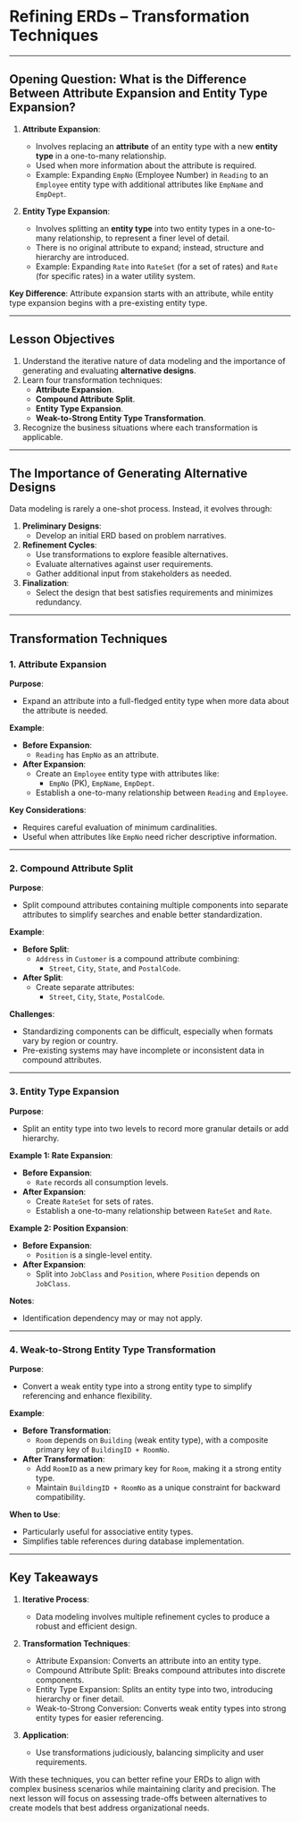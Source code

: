 # Refining ERDs – Transformation Techniques

---

## Opening Question: What is the Difference Between Attribute Expansion and Entity Type Expansion?

1. **Attribute Expansion**:
   - Involves replacing an **attribute** of an entity type with a new **entity type** in a one-to-many relationship.
   - Used when more information about the attribute is required.
   - Example: Expanding `EmpNo` (Employee Number) in `Reading` to an `Employee` entity type with additional attributes like `EmpName` and `EmpDept`.

2. **Entity Type Expansion**:
   - Involves splitting an **entity type** into two entity types in a one-to-many relationship, to represent a finer level of detail.
   - There is no original attribute to expand; instead, structure and hierarchy are introduced.
   - Example: Expanding `Rate` into `RateSet` (for a set of rates) and `Rate` (for specific rates) in a water utility system.

**Key Difference**: Attribute expansion starts with an attribute, while entity type expansion begins with a pre-existing entity type.

---

## Lesson Objectives

1. Understand the iterative nature of data modeling and the importance of generating and evaluating **alternative designs**.
2. Learn four transformation techniques:
   - **Attribute Expansion**.
   - **Compound Attribute Split**.
   - **Entity Type Expansion**.
   - **Weak-to-Strong Entity Type Transformation**.
3. Recognize the business situations where each transformation is applicable.

---

## The Importance of Generating Alternative Designs

Data modeling is rarely a one-shot process. Instead, it evolves through:
1. **Preliminary Designs**:
   - Develop an initial ERD based on problem narratives.
2. **Refinement Cycles**:
   - Use transformations to explore feasible alternatives.
   - Evaluate alternatives against user requirements.
   - Gather additional input from stakeholders as needed.
3. **Finalization**:
   - Select the design that best satisfies requirements and minimizes redundancy.

---

## Transformation Techniques

### 1. **Attribute Expansion**

**Purpose**:
- Expand an attribute into a full-fledged entity type when more data about the attribute is needed.

**Example**:
- **Before Expansion**:
  - `Reading` has `EmpNo` as an attribute.
- **After Expansion**:
  - Create an `Employee` entity type with attributes like:
    - `EmpNo` (PK), `EmpName`, `EmpDept`.
  - Establish a one-to-many relationship between `Reading` and `Employee`.

**Key Considerations**:
- Requires careful evaluation of minimum cardinalities.
- Useful when attributes like `EmpNo` need richer descriptive information.

---

### 2. **Compound Attribute Split**

**Purpose**:
- Split compound attributes containing multiple components into separate attributes to simplify searches and enable better standardization.

**Example**:
- **Before Split**:
  - `Address` in `Customer` is a compound attribute combining:
    - `Street`, `City`, `State`, and `PostalCode`.
- **After Split**:
  - Create separate attributes:
    - `Street`, `City`, `State`, `PostalCode`.

**Challenges**:
- Standardizing components can be difficult, especially when formats vary by region or country.
- Pre-existing systems may have incomplete or inconsistent data in compound attributes.

---

### 3. **Entity Type Expansion**

**Purpose**:
- Split an entity type into two levels to record more granular details or add hierarchy.

**Example 1: Rate Expansion**:
- **Before Expansion**:
  - `Rate` records all consumption levels.
- **After Expansion**:
  - Create `RateSet` for sets of rates.
  - Establish a one-to-many relationship between `RateSet` and `Rate`.

**Example 2: Position Expansion**:
- **Before Expansion**:
  - `Position` is a single-level entity.
- **After Expansion**:
  - Split into `JobClass` and `Position`, where `Position` depends on `JobClass`.

**Notes**:
- Identification dependency may or may not apply.

---

### 4. **Weak-to-Strong Entity Type Transformation**

**Purpose**:
- Convert a weak entity type into a strong entity type to simplify referencing and enhance flexibility.

**Example**:
- **Before Transformation**:
  - `Room` depends on `Building` (weak entity type), with a composite primary key of `BuildingID + RoomNo`.
- **After Transformation**:
  - Add `RoomID` as a new primary key for `Room`, making it a strong entity type.
  - Maintain `BuildingID + RoomNo` as a unique constraint for backward compatibility.

**When to Use**:
- Particularly useful for associative entity types.
- Simplifies table references during database implementation.

---

## Key Takeaways

1. **Iterative Process**:
   - Data modeling involves multiple refinement cycles to produce a robust and efficient design.

2. **Transformation Techniques**:
   - Attribute Expansion: Converts an attribute into an entity type.
   - Compound Attribute Split: Breaks compound attributes into discrete components.
   - Entity Type Expansion: Splits an entity type into two, introducing hierarchy or finer detail.
   - Weak-to-Strong Conversion: Converts weak entity types into strong entity types for easier referencing.

3. **Application**:
   - Use transformations judiciously, balancing simplicity and user requirements.

With these techniques, you can better refine your ERDs to align with complex business scenarios while maintaining clarity and precision. The next lesson will focus on assessing trade-offs between alternatives to create models that best address organizational needs.